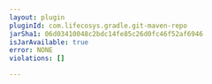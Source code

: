 ```yaml
---
layout: plugin
pluginId: com.lifecosys.gradle.git-maven-repo
jarSha1: 06d03410048c2bdc14fe85c26d0fc46f52af6946
isJarAvailable: true
error: NONE
violations: []

---
```

